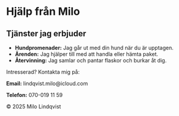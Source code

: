 <!DOCTYPE html>
<html lang="sv">
<head>
  <meta charset="UTF-8" />
  <meta name="viewport" content="width=device-width, initial-scale=1" />
  <title>Hjälp från [Milo]</title>
  <style>
  </style>
</head>
<body>
  <h1>Hjälp från Milo</h1>
  <h2>Tjänster jag erbjuder</h2>
  <ul>
    <li><strong>Hundpromenader:</strong> Jag går ut med din hund när du är upptagen.</li>
    <li><strong>Ärenden:</strong> Jag hjälper till med att handla eller hämta paket.</li>
    <li><strong>Återvinning:</strong> Jag samlar och pantar flaskor och burkar åt dig.</li>
  </ul>
  <div class="contact">
    <p>Intresserad? Kontakta mig på:</p>
    <p><strong>Email:</strong> lindqvist.milo@icloud.com</p>
    <p><strong>Telefon:</strong> 070-019 11 59</p>
  </div>
  <footer>
    &copy; 2025 Milo Lindqvist
  </footer>
</body>
</html>
